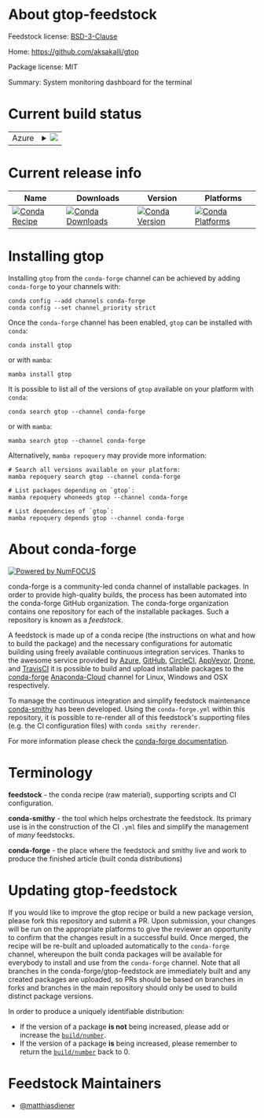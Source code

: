 About gtop-feedstock
====================

Feedstock license: [BSD-3-Clause](https://github.com/conda-forge/gtop-feedstock/blob/main/LICENSE.txt)

Home: https://github.com/aksakalli/gtop

Package license: MIT

Summary: System monitoring dashboard for the terminal

Current build status
====================


<table>
    
  <tr>
    <td>Azure</td>
    <td>
      <details>
        <summary>
          <a href="https://dev.azure.com/conda-forge/feedstock-builds/_build/latest?definitionId=14915&branchName=main">
            <img src="https://dev.azure.com/conda-forge/feedstock-builds/_apis/build/status/gtop-feedstock?branchName=main">
          </a>
        </summary>
        <table>
          <thead><tr><th>Variant</th><th>Status</th></tr></thead>
          <tbody><tr>
              <td>linux_64_nodejs16</td>
              <td>
                <a href="https://dev.azure.com/conda-forge/feedstock-builds/_build/latest?definitionId=14915&branchName=main">
                  <img src="https://dev.azure.com/conda-forge/feedstock-builds/_apis/build/status/gtop-feedstock?branchName=main&jobName=linux&configuration=linux%20linux_64_nodejs16" alt="variant">
                </a>
              </td>
            </tr><tr>
              <td>linux_64_nodejs18</td>
              <td>
                <a href="https://dev.azure.com/conda-forge/feedstock-builds/_build/latest?definitionId=14915&branchName=main">
                  <img src="https://dev.azure.com/conda-forge/feedstock-builds/_apis/build/status/gtop-feedstock?branchName=main&jobName=linux&configuration=linux%20linux_64_nodejs18" alt="variant">
                </a>
              </td>
            </tr><tr>
              <td>linux_aarch64_nodejs16</td>
              <td>
                <a href="https://dev.azure.com/conda-forge/feedstock-builds/_build/latest?definitionId=14915&branchName=main">
                  <img src="https://dev.azure.com/conda-forge/feedstock-builds/_apis/build/status/gtop-feedstock?branchName=main&jobName=linux&configuration=linux%20linux_aarch64_nodejs16" alt="variant">
                </a>
              </td>
            </tr><tr>
              <td>linux_aarch64_nodejs18</td>
              <td>
                <a href="https://dev.azure.com/conda-forge/feedstock-builds/_build/latest?definitionId=14915&branchName=main">
                  <img src="https://dev.azure.com/conda-forge/feedstock-builds/_apis/build/status/gtop-feedstock?branchName=main&jobName=linux&configuration=linux%20linux_aarch64_nodejs18" alt="variant">
                </a>
              </td>
            </tr><tr>
              <td>osx_64_nodejs16</td>
              <td>
                <a href="https://dev.azure.com/conda-forge/feedstock-builds/_build/latest?definitionId=14915&branchName=main">
                  <img src="https://dev.azure.com/conda-forge/feedstock-builds/_apis/build/status/gtop-feedstock?branchName=main&jobName=osx&configuration=osx%20osx_64_nodejs16" alt="variant">
                </a>
              </td>
            </tr><tr>
              <td>osx_64_nodejs18</td>
              <td>
                <a href="https://dev.azure.com/conda-forge/feedstock-builds/_build/latest?definitionId=14915&branchName=main">
                  <img src="https://dev.azure.com/conda-forge/feedstock-builds/_apis/build/status/gtop-feedstock?branchName=main&jobName=osx&configuration=osx%20osx_64_nodejs18" alt="variant">
                </a>
              </td>
            </tr><tr>
              <td>osx_arm64_nodejs16</td>
              <td>
                <a href="https://dev.azure.com/conda-forge/feedstock-builds/_build/latest?definitionId=14915&branchName=main">
                  <img src="https://dev.azure.com/conda-forge/feedstock-builds/_apis/build/status/gtop-feedstock?branchName=main&jobName=osx&configuration=osx%20osx_arm64_nodejs16" alt="variant">
                </a>
              </td>
            </tr><tr>
              <td>osx_arm64_nodejs18</td>
              <td>
                <a href="https://dev.azure.com/conda-forge/feedstock-builds/_build/latest?definitionId=14915&branchName=main">
                  <img src="https://dev.azure.com/conda-forge/feedstock-builds/_apis/build/status/gtop-feedstock?branchName=main&jobName=osx&configuration=osx%20osx_arm64_nodejs18" alt="variant">
                </a>
              </td>
            </tr><tr>
              <td>win_64_nodejs16</td>
              <td>
                <a href="https://dev.azure.com/conda-forge/feedstock-builds/_build/latest?definitionId=14915&branchName=main">
                  <img src="https://dev.azure.com/conda-forge/feedstock-builds/_apis/build/status/gtop-feedstock?branchName=main&jobName=win&configuration=win%20win_64_nodejs16" alt="variant">
                </a>
              </td>
            </tr><tr>
              <td>win_64_nodejs18</td>
              <td>
                <a href="https://dev.azure.com/conda-forge/feedstock-builds/_build/latest?definitionId=14915&branchName=main">
                  <img src="https://dev.azure.com/conda-forge/feedstock-builds/_apis/build/status/gtop-feedstock?branchName=main&jobName=win&configuration=win%20win_64_nodejs18" alt="variant">
                </a>
              </td>
            </tr>
          </tbody>
        </table>
      </details>
    </td>
  </tr>
</table>

Current release info
====================

| Name | Downloads | Version | Platforms |
| --- | --- | --- | --- |
| [![Conda Recipe](https://img.shields.io/badge/recipe-gtop-green.svg)](https://anaconda.org/conda-forge/gtop) | [![Conda Downloads](https://img.shields.io/conda/dn/conda-forge/gtop.svg)](https://anaconda.org/conda-forge/gtop) | [![Conda Version](https://img.shields.io/conda/vn/conda-forge/gtop.svg)](https://anaconda.org/conda-forge/gtop) | [![Conda Platforms](https://img.shields.io/conda/pn/conda-forge/gtop.svg)](https://anaconda.org/conda-forge/gtop) |

Installing gtop
===============

Installing `gtop` from the `conda-forge` channel can be achieved by adding `conda-forge` to your channels with:

```
conda config --add channels conda-forge
conda config --set channel_priority strict
```

Once the `conda-forge` channel has been enabled, `gtop` can be installed with `conda`:

```
conda install gtop
```

or with `mamba`:

```
mamba install gtop
```

It is possible to list all of the versions of `gtop` available on your platform with `conda`:

```
conda search gtop --channel conda-forge
```

or with `mamba`:

```
mamba search gtop --channel conda-forge
```

Alternatively, `mamba repoquery` may provide more information:

```
# Search all versions available on your platform:
mamba repoquery search gtop --channel conda-forge

# List packages depending on `gtop`:
mamba repoquery whoneeds gtop --channel conda-forge

# List dependencies of `gtop`:
mamba repoquery depends gtop --channel conda-forge
```


About conda-forge
=================

[![Powered by
NumFOCUS](https://img.shields.io/badge/powered%20by-NumFOCUS-orange.svg?style=flat&colorA=E1523D&colorB=007D8A)](https://numfocus.org)

conda-forge is a community-led conda channel of installable packages.
In order to provide high-quality builds, the process has been automated into the
conda-forge GitHub organization. The conda-forge organization contains one repository
for each of the installable packages. Such a repository is known as a *feedstock*.

A feedstock is made up of a conda recipe (the instructions on what and how to build
the package) and the necessary configurations for automatic building using freely
available continuous integration services. Thanks to the awesome service provided by
[Azure](https://azure.microsoft.com/en-us/services/devops/), [GitHub](https://github.com/),
[CircleCI](https://circleci.com/), [AppVeyor](https://www.appveyor.com/),
[Drone](https://cloud.drone.io/welcome), and [TravisCI](https://travis-ci.com/)
it is possible to build and upload installable packages to the
[conda-forge](https://anaconda.org/conda-forge) [Anaconda-Cloud](https://anaconda.org/)
channel for Linux, Windows and OSX respectively.

To manage the continuous integration and simplify feedstock maintenance
[conda-smithy](https://github.com/conda-forge/conda-smithy) has been developed.
Using the ``conda-forge.yml`` within this repository, it is possible to re-render all of
this feedstock's supporting files (e.g. the CI configuration files) with ``conda smithy rerender``.

For more information please check the [conda-forge documentation](https://conda-forge.org/docs/).

Terminology
===========

**feedstock** - the conda recipe (raw material), supporting scripts and CI configuration.

**conda-smithy** - the tool which helps orchestrate the feedstock.
                   Its primary use is in the construction of the CI ``.yml`` files
                   and simplify the management of *many* feedstocks.

**conda-forge** - the place where the feedstock and smithy live and work to
                  produce the finished article (built conda distributions)


Updating gtop-feedstock
=======================

If you would like to improve the gtop recipe or build a new
package version, please fork this repository and submit a PR. Upon submission,
your changes will be run on the appropriate platforms to give the reviewer an
opportunity to confirm that the changes result in a successful build. Once
merged, the recipe will be re-built and uploaded automatically to the
`conda-forge` channel, whereupon the built conda packages will be available for
everybody to install and use from the `conda-forge` channel.
Note that all branches in the conda-forge/gtop-feedstock are
immediately built and any created packages are uploaded, so PRs should be based
on branches in forks and branches in the main repository should only be used to
build distinct package versions.

In order to produce a uniquely identifiable distribution:
 * If the version of a package **is not** being increased, please add or increase
   the [``build/number``](https://docs.conda.io/projects/conda-build/en/latest/resources/define-metadata.html#build-number-and-string).
 * If the version of a package **is** being increased, please remember to return
   the [``build/number``](https://docs.conda.io/projects/conda-build/en/latest/resources/define-metadata.html#build-number-and-string)
   back to 0.

Feedstock Maintainers
=====================

* [@matthiasdiener](https://github.com/matthiasdiener/)

